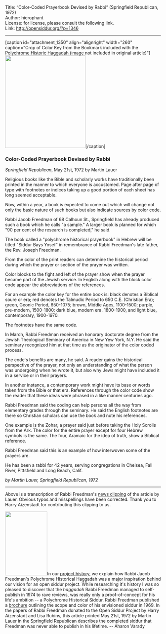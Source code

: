 <html>
<head></head>
<body>
Title: “Color-Coded Prayerbook Devised by Rabbi” (Springfield Republican, 1972)<br />
Author: hierophant<br />
License: for license, please consult the following link.<br />
Link: <a href="http://opensiddur.org/?p=1346">http://opensiddur.org/?p=1346</a>
<p />
<hr />

[caption id="attachment_1350" align="alignright" width="260" caption="Crop of Color Key from the Bookmark included with the Polychrome Historic Haggadah (image not included in original article)"]<a href="https://opensiddur.org/wp-content/uploads/2010/08/Polychrome-Historical-Prayerbook-Color-Coding-Schema-crop.jpg"><img class="size-medium wp-image-1350" title="Polychrome Historical Prayerbook Color Coding Schema" src="https://opensiddur.org/wp-content/uploads/2010/08/Polychrome-Historical-Prayerbook-Color-Coding-Schema-crop-260x300.jpg" alt="" width="260" height="300" /></a>[/caption]

<div class="english">
<h3>Color-Coded Prayerbook Devised by Rabbi</h3>
<em>Springfield Republican</em>, May 21st, 1972 by Martin Lauer 

Religious books like the Bible and scholarly works have traditionally been printed in the manner to which everyone is accustomed. Page after page of type with footnotes or indices taking up a good portion of each sheet has long seemed acceptable.

Now, within a year, a book is expected to come out which will change not only the basic nature of such books but also indicate sources by color code.

Rabbi Jacob Freedman of 68 Calhoun St., Springfield has already produced such a book which he calls "a sample." A larger book is planned for which "90 per cent of the research is completed," he said.

The book called a "polychrome historical prayerbook" in Hebrew will be titled "Siddur Bays Yosef" in remembrance of Rabbi Freedman's late father, the Rev. Joseph Freedman.

From the color of the print readers can determine the historical period during which the prayer or section of the prayer was written.

Color blocks to the fight and left of the prayer show when the prayer became part of the Jewish service. In English along with the block color code appear the abbreviations of the references.

For an example the color key for the entire book is: black denotes a Biblical soure or era; red denotes the Talmudic Period to 650 C.E. (Christian Era); green, Geonic Period, 650-1075; brown, Middle Ages, 1100-1500; purple, pre-modern, 1500-1800: dark blue, modern era. 1800-1900, and light blue, contemporary, 1900-1970.

The footnotes have the same code.

In March, Rabbi Freedman received an honorary doctorate degree from the Jewish Theological Seminary of America in New Yew York, N.Y. He said the seminary recognized him at that time as the originator of the color coded process.

The code's benefits are many, he said. A reader gains the historical perspective of the prayer, not only an understanding of what the person was undergoing when he wrote it, but also why Jews might have included it in a service or in their prayers.

In another instance, a contemporary work might have its base or words taken from the Bible or that era. References through the color code show the reader that these ideas were phrased in a like manner centuries ago.

Rabbi Freedman said the coding can help persons all the way from elementary grades through the seminary. He said the English footnotes are there so Christian scholars can use the book and note his references.

One example is the Zohar, a prayer said just before taking the Holy Scrolls from the Ark. The color for the entire prayer except for four Hebrew symbols is the same. The four, Aramaic for the idea of truth, show a Biblical reference.

Rabbi Freedman said this is an example of how interwoven some of the prayers are.

He has been a rabbi for 42 years, serving congregations in Chelsea, Fall River, Pittsfield and Long Beach, Calif.

<em>by Martin Lauer, Springfield Republican, 1972</em>
</div>

<hr />

Above is a transcription of Rabbi Freedman's <a class="pdf" href="https://opensiddur.org/wp-content/uploads/2010/08/1972-05-21-Martin-Lauer-Color-Coded-Prayerbook-Devised-by-Rabbi-newsclipping.pdf">news clipping</a> of the article by Lauer. Obvious typos and misspellings have been corrected. Thank you to Harry Aizenstadt for contributing this clipping to us.

<img class="alignright" src="https://opensiddur.org/wp-content/uploads/2009/06/Jacob-Freedman-crop.png" alt="" width="136" height="207" />In our <a href="https://opensiddur.org/development/history/">project history</a>, we explain how Rabbi Jacob Freedman's Polychrome Historical Haggadah was a major inspiration behind our vision for an open siddur project. While researching it's history I was so pleased to discover that the <em>haggadah</em> Rabbi Freedman managed to self-publish in 1974 to rave reviews, was really only a proof-of-concept for his life's ambition -- a Polychrome Historical Siddur. Rabbi Freedman published a <a class="pdf" href="https://opensiddur.org/wp-content/uploads/2009/12/Jacob_Freedman_-_Polychrome_Historical_Prayerbook.pdf">brochure</a> outlining the scope and color of his envisioned siddur in 1969. In the papers of Rabbi Freedman donated to the Open Siddur Project by Harry Aizenstadt and Lisa Rubins, this article printed May 21st, 1972 by Martin Lauer in the Springfield Republican describes the completed siddur that Freedman was never able to publish in his lifetime. -- Aharon Varady
</body>
</html>